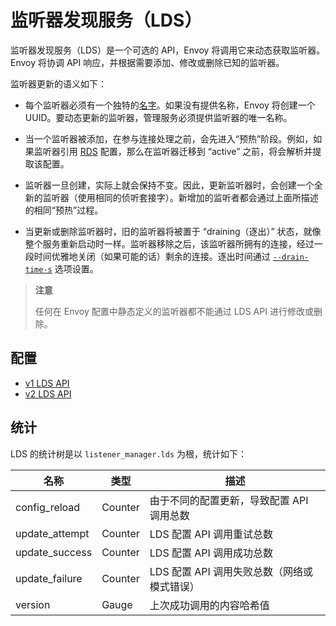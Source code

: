 # 监听器发现服务（LDS）

监听器发现服务（LDS）是一个可选的 API，Envoy 将调用它来动态获取监听器。Envoy 将协调 API 响应，并根据需要添加、修改或删除已知的监听器。

监听器更新的语义如下：

- 每个监听器必须有一个独特的[名字](https://www.envoyproxy.io/docs/envoy/latest/api-v1/listeners/listeners.md#config-listeners-name)。如果没有提供名称，Envoy 将创建一个 UUID。要动态更新的监听器，管理服务必须提供监听器的唯一名称。

- 当一个监听器被添加，在参与连接处理之前，会先进入“预热”阶段。例如，如果监听器引用 [RDS](../http_conn_man/rds.md#config-http-conn-man-rds) 配置，那么在监听器迁移到 “active” 之前，将会解析并提取该配置。

- 监听器一旦创建，实际上就会保持不变。因此，更新监听器时，会创建一个全新的监听器（使用相同的侦听套接字）。新增加的监听者都会通过上面所描述的相同“预热”过程。

- 当更新或删除监听器时，旧的监听器将被置于 “draining（逐出）” 状态，就像整个服务重新启动时一样。监听器移除之后，该监听器所拥有的连接，经过一段时间优雅地关闭（如果可能的话）剩余的连接。逐出时间通过 [`--drain-time-s`](../../operations/cli.md#cmdoption-drain-time-s) 选项设置。

> **注意**
>
> 任何在 Envoy 配置中静态定义的监听器都不能通过 LDS API 进行修改或删除。

## 配置

- [v1 LDS API](https://www.envoyproxy.io/docs/envoy/latest/api-v1/listeners/lds.html#config-listeners-lds-v1)
- [v2 LDS API](../overview/v2_overview.md#v2-grpc-streaming-endpoints)

## 统计

LDS 的统计树是以 `listener_manager.lds` 为根，统计如下：

|	名称	|	类型	|	描述	|
| ---- | ---- | ---- |
|	config_reload	|	Counter	|	由于不同的配置更新，导致配置 API 调用总数	|
|	update_attempt	|	Counter	|	LDS 配置 API 调用重试总数	|
|	update_success	|	Counter	|	LDS 配置 API 调用成功总数	|
|	update_failure	|	Counter	|	LDS 配置 API 调用失败总数（网络或模式错误）	|
|	version	|	Gauge	|	上次成功调用的内容哈希值	|
